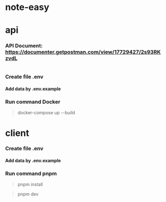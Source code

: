 # note-easy

# api

### API Document: https://documenter.getpostman.com/view/17729427/2s93RKzvdL

#

  ### Create file .env
  #### Add data by .env.example
  
  ### Run command Docker
  >  docker-compose up --build 

#
#

# client

  ### Create file .env
  #### Add data by .env.example
   
   
  ### Run command pnpm
   
  >  pnpm install
   
  >  pnpm dev
  
